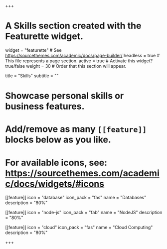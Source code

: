 +++
# A Skills section created with the Featurette widget.
widget = "featurette"  # See https://sourcethemes.com/academic/docs/page-builder/
headless = true  # This file represents a page section.
active = true  # Activate this widget? true/false
weight = 30  # Order that this section will appear.

title = "Skills"
subtitle = ""

# Showcase personal skills or business features.
# 
# Add/remove as many `[[feature]]` blocks below as you like.
# 
# For available icons, see: https://sourcethemes.com/academic/docs/widgets/#icons

[[feature]]
  icon = "database"
  icon_pack = "fas"
  name = "Databases"
  description = "80%"
  
[[feature]]
  icon = "node-js"
  icon_pack = "fab"
  name = "NodeJS"
  description = "80%"  
  
[[feature]]
  icon = "cloud"
  icon_pack = "fas"
  name = "Cloud Computing"
  description = "80%"

+++
